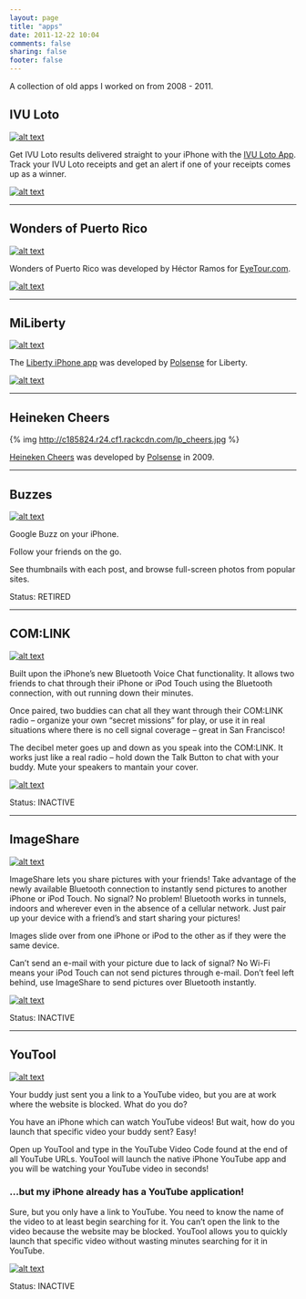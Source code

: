 ```yaml
---
layout: page
title: "apps"
date: 2011-12-22 10:04
comments: false
sharing: false
footer: false
---
```


A collection of old apps I worked on from 2008 - 2011.

## IVU Loto ##

[![alt text](http://c185824.r24.cf1.rackcdn.com/mzl.xswdmhms.175x175-75.jpg "IVU Loto")](http://itunes.apple.com/us/app/ivu-loto-results-tracker/id466263373?mt=8)

Get IVU Loto results delivered straight to your iPhone with the [IVU Loto App](http://www,ivulotoapp.com). Track your IVU Loto receipts and get an alert if one of your receipts comes up as a winner.

[![alt text](http://c185824.r24.cf1.rackcdn.com/app_store_badge.png "Download on the App Store")](http://itunes.apple.com/us/app/ivu-loto-results-tracker/id466263373?mt=8
)


---


## Wonders of Puerto Rico ##

[![alt text](http://c185824.r24.cf1.rackcdn.com/buynow.png "Wonders of Puerto Rico")](http://itunes.apple.com/app/wonders-of-puerto-rico/id414703689?mt=8)

Wonders of Puerto Rico was developed by H&eacute;ctor Ramos for [EyeTour.com](http://eyetour.com/wonders/).

[![alt text](http://c185824.r24.cf1.rackcdn.com/app_store_badge.png "Download on the App Store")](http://itunes.apple.com/app/wonders-of-puerto-rico/id414703689?mt=8
)


---

## MiLiberty ##

[![alt text](http://c185824.r24.cf1.rackcdn.com/icon-liberty-app.jpg "myLiberty")](http://itunes.apple.com/us/app/miliberty/id424282417?mt=8&ls=1)

The [Liberty iPhone app](http://www.libertypr.com/iphone/) was developed by [Polsense](http://www.polsense.com) for Liberty.

[![alt text](http://c185824.r24.cf1.rackcdn.com/app_store_badge.png "Download on the App Store")](http://itunes.apple.com/us/app/miliberty/id424282417?mt=8&ls=1
)


---

## Heineken Cheers ##

{% img http://c185824.r24.cf1.rackcdn.com/lp_cheers.jpg %}

[Heineken Cheers](http://www.heinekencheers.com) was developed by [Polsense](http://www.polsense.com) in 2009.

---

## Buzzes ##

[![alt text](http://c185824.r24.cf1.rackcdn.com/buzzes-header-logo.png "Buzzes")](http://itunes.apple.com/us/app/buzzes/385480943?mt=8#)

Google Buzz on your iPhone.

Follow your friends on the go.

See thumbnails with each post, and browse full-screen photos from popular sites.

Status: RETIRED

---

## COM:LINK ##

[![alt text](http://c185824.r24.cf1.rackcdn.com/app_comlink.png "COM:LINK")](http://itunes.apple.com/WebObjects/MZStore.woa/wa/viewSoftware?id=322502765&mt=8)

Built upon the iPhone’s new Bluetooth Voice Chat functionality. It allows two friends to chat through their iPhone or iPod Touch using the Bluetooth connection, with out running down their minutes.

Once paired, two buddies can chat all they want through their COM:LINK radio – organize your own “secret missions” for play, or use it in real situations where there is no cell signal coverage – great in San Francisco!

The decibel meter goes up and down as you speak into the COM:LINK. It works just like a real radio – hold down the Talk Button to chat with your buddy. Mute your speakers to mantain your cover.

[![alt text](http://c185824.r24.cf1.rackcdn.com/app_store_badge.png "Download on the App Store")](http://itunes.apple.com/WebObjects/MZStore.woa/wa/viewSoftware?id=322502765&mt=8)

Status: INACTIVE

---

## ImageShare ##

[![alt text](http://c185824.r24.cf1.rackcdn.com/app_imageshare.png "ImageShare")](itms://itunes.apple.com/WebObjects/MZStore.woa/wa/viewSoftware?id=320375566&mt=8&s=143441)

ImageShare lets you share pictures with your friends! Take advantage of the newly available Bluetooth connection to instantly send pictures to another iPhone or iPod Touch.
No signal? No problem! Bluetooth works in tunnels, indoors and wherever even in the absence of a cellular network. Just pair up your device with a friend’s and start sharing your pictures!

Images slide over from one iPhone or iPod to the other as if they were the same device.

Can’t send an e-mail with your picture due to lack of signal? No Wi-Fi means your iPod Touch can not send pictures through e-mail. Don’t feel left behind, use ImageShare to send pictures over Bluetooth instantly.

[![alt text](http://c185824.r24.cf1.rackcdn.com/app_store_badge.png "Download on the App Store")](itms://itunes.apple.com/WebObjects/MZStore.woa/wa/viewSoftware?id=320375566&mt=8&s=143441)

Status: INACTIVE

---

## YouTool ##

[![alt text](http://c185824.r24.cf1.rackcdn.com/app_youtool.png "YouTool")](itms://itunes.apple.com/WebObjects/MZStore.woa/wa/viewSoftware?id=320588383&mt=8&s=143441)

Your buddy just sent you a link to a YouTube video, but you are at work where the website is blocked. What do you do?

You have an iPhone which can watch YouTube videos! But wait, how do you launch that specific video your buddy sent? Easy!

Open up YouTool and type in the YouTube Video Code found at the end of all YouTube URLs. YouTool will launch the native iPhone YouTube app and you will be watching your YouTube video in seconds!

### …but my iPhone already has a YouTube application! ###

Sure, but you only have a link to YouTube. You need to know the name of the video to at least begin searching for it. You can’t open the link to the video because the website may be blocked. YouTool allows you to quickly launch that specific video without wasting minutes searching for it in YouTube.

[![alt text](http://c185824.r24.cf1.rackcdn.com/app_store_badge.png "Download on the App Store")](itms://itunes.apple.com/WebObjects/MZStore.woa/wa/viewSoftware?id=320588383&mt=8&s=143441)

Status: INACTIVE
